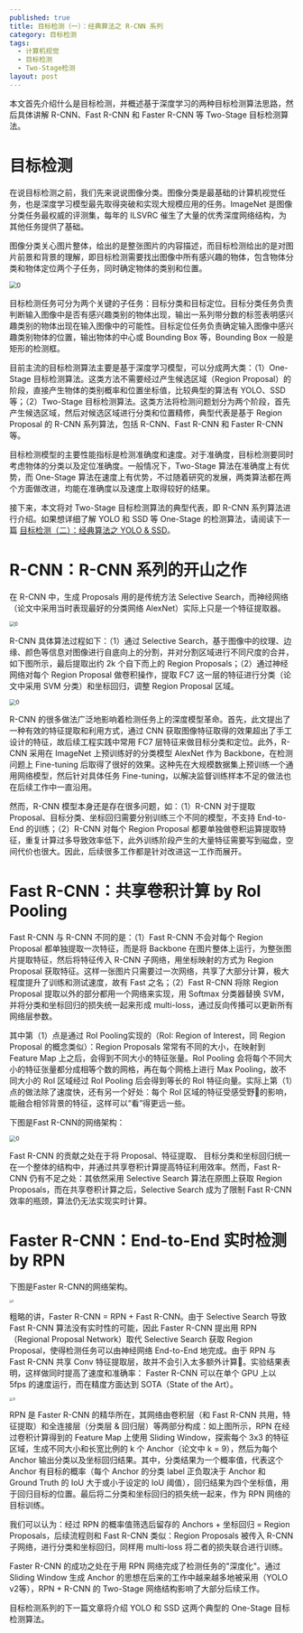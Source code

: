 ```yaml
---
published: true
title: 目标检测（一）：经典算法之 R-CNN 系列
category: 目标检测
tags: 
  - 计算机视觉
  - 目标检测
  - Two-Stage检测
layout: post
---
```


本文首先介绍什么是目标检测，并概述基于深度学习的两种目标检测算法思路，然后具体讲解 R-CNN、Fast R-CNN 和 Faster R-CNN 等 Two-Stage 目标检测算法。

# 目标检测

在说目标检测之前，我们先来说说图像分类。图像分类是最基础的计算机视觉任务，也是深度学习模型最先取得突破和实现大规模应用的任务。ImageNet 是图像分类任务最权威的评测集，每年的 ILSVRC 催生了大量的优秀深度网络结构，为其他任务提供了基础。

图像分类关心图片整体，给出的是整张图片的内容描述，而目标检测给出的是对图片前景和背景的理解，即目标检测需要找出图像中所有感兴趣的物体，包含物体分类和物体定位两个子任务，同时确定物体的类别和位置。

<img src="https://raw.githubusercontent.com/DimanShen/dimanshen.github.io/master/_posts/image/目标检测（一）/0.png" alt="0" style="zoom:80%;" />

目标检测任务可分为两个关键的子任务：目标分类和目标定位。目标分类任务负责判断输入图像中是否有感兴趣类别的物体出现，输出一系列带分数的标签表明感兴趣类别的物体出现在输入图像中的可能性。目标定位任务负责确定输入图像中感兴趣类别物体的位置，输出物体的中心或 Bounding Box 等，Bounding Box 一般是矩形的检测框。

目前主流的目标检测算法主要是基于深度学习模型，可以分成两大类：（1）One-Stage 目标检测算法。这类方法不需要经过产生候选区域（Region Proposal）的阶段，直接产生物体的类别概率和位置坐标值，比较典型的算法有 YOLO、SSD 等；（2）Two-Stage 目标检测算法。这类方法将检测问题划分为两个阶段，首先产生候选区域，然后对候选区域进行分类和位置精修，典型代表是基于 Region Proposal 的 R-CNN 系列算法，包括 R-CNN、Fast R-CNN 和 Faster R-CNN 等。

目标检测模型的主要性能指标是检测准确度和速度。对于准确度，目标检测要同时考虑物体的分类以及定位准确度。一般情况下，Two-Stage 算法在准确度上有优势，而 One-Stage 算法在速度上有优势，不过随着研究的发展，两类算法都在两个方面做改进，均能在准确度以及速度上取得较好的结果。

接下来，本文将对 Two-Stage 目标检测算法的典型代表，即 R-CNN 系列算法进行介绍。如果想详细了解 YOLO 和 SSD 等 One-Stage 的检测算法，请阅读下一篇 [目标检测（二）：经典算法之 YOLO & SSD](https://dimanshen.github.io/目标检测/2021/02/02/目标检测-2-经典算法之YOLO&SSD/)。

# R-CNN：R-CNN 系列的开山之作

在 R-CNN 中，生成 Proposals 用的是传统方法 Selective Search，而神经网络（论文中采用当时表现最好的分类网络 AlexNet）实际上只是一个特征提取器。

<img src="https://raw.githubusercontent.com/DimanShen/dimanshen.github.io/master/_posts/image/目标检测（一）/1.png" alt="0" style="zoom:60%;" />

R-CNN 具体算法过程如下：（1）通过 Selective Search，基于图像中的纹理、边缘、颜色等信息对图像进行自底向上的分割，并对分割区域进行不同尺度的合并，如下图所示，最后提取出约 2k 个自下而上的 Region Proposals；（2）通过神经网络对每个 Region Proposal 做卷积操作，提取 FC7 这一层的特征进行分类（论文中采用 SVM 分类）和坐标回归，调整 Region Proposal 区域。

<img src="https://raw.githubusercontent.com/DimanShen/dimanshen.github.io/master/_posts/image/目标检测（一）/2.jpeg" alt="0" style="zoom:70%;" />

R-CNN 的很多做法广泛地影响着检测任务上的深度模型革命。首先，此文提出了一种有效的特征提取和利用方式，通过 CNN 获取图像特征取得的效果超出了手工设计的特征，故后续工程实践中常用 FC7 层特征来做目标分类和定位。此外，R-CNN 采用在 ImageNet 上预训练好的分类模型 AlexNet 作为 Backbone，在检测问题上 Fine-tuning 后取得了很好的效果。这种先在大规模数据集上预训练一个通用网络模型，然后针对具体任务 Fine-tuning，以解决监督训练样本不足的做法也在后续工作中一直沿用。

然而，R-CNN 模型本身还是存在很多问题，如：（1）R-CNN 对于提取 Proposal、目标分类、坐标回归需要分别训练三个不同的模型，不支持 End-to-End 的训练；（2）R-CNN 对每个 Region Proposal 都要单独做卷积运算提取特征，重复计算过多导致效率低下，此外训练阶段产生的大量特征需要写到磁盘，空间代价也很大。因此，后续很多工作都是针对改进这一工作而展开。

# Fast R-CNN：共享卷积计算 by RoI Pooling

Fast R-CNN 与 R-CNN 不同的是：（1）Fast R-CNN 不会对每个 Region Proposal 都单独提取一次特征，而是将 Backbone 在图片整体上运行，为整张图片提取特征，然后将特征传入 R-CNN 子网络，用坐标映射的方式为 Region Proposal 获取特征。这样一张图片只需要过一次网络，共享了大部分计算，极大程度提升了训练和测试速度，故有 Fast 之名；（2）Fast R-CNN 将除 Region Proposal 提取以外的部分都用一个网络来实现，用 Softmax 分类器替换 SVM，并将分类和坐标回归的损失统一起来形成 multi-loss，通过反向传播可以更新所有网络层参数。

其中第（1）点是通过 RoI Pooling实现的（RoI: Region of Interest，同 Region Proposal 的概念类似）：Region Proposals 常常有不同的大小，在映射到 Feature Map 上之后，会得到不同大小的特征张量。RoI Pooling 会将每个不同大小的特征张量都分成相等个数的网格，再在每个网格上进行 Max Pooling，故不同大小的 RoI 区域经过 RoI Pooling 后会得到等长的 RoI 特征向量。实际上第（1）点的做法除了速度快，还有另一个好处：每个 RoI 区域的特征受感受野􏰁的影响，能融合相邻背景的特征，这样可以“看”得更远一些。

下图是Fast R-CNN的网络架构：

<img src="https://raw.githubusercontent.com/DimanShen/dimanshen.github.io/master/_posts/image/目标检测（一）/3.jpeg" alt="0" style="zoom:70%;" />

Fast R-CNN 的贡献之处在于将 Proposal、特征提取、 目标分类和坐标回归统一在一个整体的结构中，并通过共享卷积计算提高特征利用效率。然而，Fast R-CNN 仍有不足之处：其依然采用 Selective Search 算法在原图上获取 Region Proposals，而在共享卷积计算之后，Selective Search 成为了限制 Fast R-CNN 效率的瓶颈，算法仍无法实现实时计算。

# Faster R-CNN：End-to-End 实时检测 by RPN

下图是Faster R-CNN的网络架构。

<img src="https://raw.githubusercontent.com/DimanShen/dimanshen.github.io/master/_posts/image/目标检测（一）/4.png" alt="0" style="zoom:30%;" />

粗略的讲，Faster R-CNN = RPN + Fast R-CNN。由于 Selective Search 导致 Fast R-CNN 算法没有实时性的可能，因此 Faster R-CNN 提出用 RPN（Regional Proposal Network）取代 Selective Search 获取 Region Proposal，使得检测任务可以由神经网络 End-to-End 地完成。由于 RPN 与 Fast R-CNN 共享 Conv 特征提取层，故并不会引入太多额外计算􏰀。实验结果表明，这样做同时提高了速度和准确率： Faster R-CNN 可以在单个 GPU 上以 5fps 的速度运行，而在精度方面达到 SOTA（State of the Art）。

<img src="https://raw.githubusercontent.com/DimanShen/dimanshen.github.io/master/_posts/image/目标检测（一）/5.png" alt="0" style="zoom:40%;" />

RPN 是 Faster R-CNN 的精华所在，其网络由卷积层（和 Fast R-CNN 共用，特征提取）和全连接层（分类层 & 回归层）等两部分构成：如上图所示，RPN 在经过卷积计算得到的 Feature Map 上使用 Sliding Window，探索每个 3x3 的特征区域，生成不同大小和长宽比例的 k 个 Anchor（论文中 k = 9），然后为每个 Anchor 输出分类以及坐标回归结果。其中，分类结果为一个概率值，代表这个 Anchor 有目标的概率（每个 Anchor 的分类 label 正负取决于 Anchor 和 Ground Truth 的 IoU 大于或小于设定的 IoU 阈值），回归结果为四个坐标值，用于回归目标的位置。最后将二分类和坐标回归的损失统一起来，作为 RPN 网络的目标训练。

我们可以认为：经过 RPN 的概率值筛选后留存的 Anchors + 坐标回归 = Region Proposals，后续流程则和 Fast R-CNN 类似：Region Proposals 被传入 R-CNN 子网络，进行分类和坐标回归，同样用 multi-loss 将二者的损失联合进行训练。

Faster R-CNN 的成功之处在于用 RPN 网络完成了检测任务的"深度化"。通过 Sliding Window 生成 Anchor 的思想在后来的工作中越来越多地被采用（YOLO v2等），RPN + R-CNN 的 Two-Stage 网络结构影响了大部分后续工作。

目标检测系列的下一篇文章将介绍 YOLO 和 SSD 这两个典型的 One-Stage 目标检测算法。